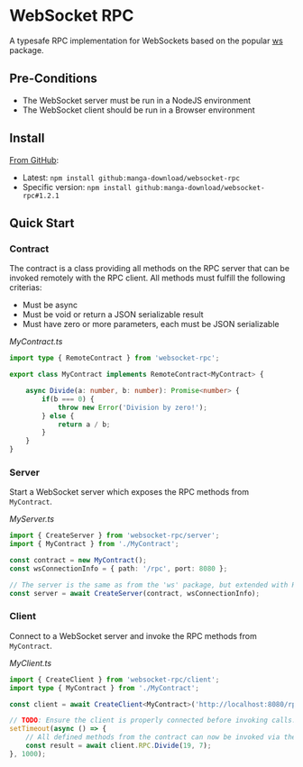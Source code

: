# WebSocket RPC

A typesafe RPC implementation for WebSockets based on the popular [ws](https://www.npmjs.com/package/ws) package.

## Pre-Conditions

- The WebSocket server must be run in a NodeJS environment
- The WebSocket client should be run in a Browser environment

## Install

[From GitHub](https://www.pluralsight.com/resources/blog/guides/install-npm-packages-from-gitgithub):
- Latest: `npm install github:manga-download/websocket-rpc`
- Specific version: `npm install github:manga-download/websocket-rpc#1.2.1`

## Quick Start

### Contract

The contract is a class providing all methods on the RPC server that can be invoked remotely with the RPC client.
All methods must fulfill the following criterias:
- Must be async
- Must be void or return a JSON serializable result
- Must have zero or more parameters, each must be JSON serializable

_MyContract.ts_
```typescript
import type { RemoteContract } from 'websocket-rpc';

export class MyContract implements RemoteContract<MyContract> {

    async Divide(a: number, b: number): Promise<number> {
        if(b === 0) {
            throw new Error('Division by zero!');
        } else {
            return a / b;
        }
    }
}
```

### Server

Start a WebSocket server which exposes the RPC methods from `MyContract`.

_MyServer.ts_
```typescript
import { CreateServer } from 'websocket-rpc/server';
import { MyContract } from './MyContract';

const contract = new MyContract();
const wsConnectionInfo = { path: '/rpc', port: 8080 };

// The server is the same as from the 'ws' package, but extended with RPC capabilities
const server = await CreateServer(contract, wsConnectionInfo);
```

### Client

Connect to a WebSocket server and invoke the RPC methods from `MyContract`.

_MyClient.ts_
```typescript
import { CreateClient } from 'websocket-rpc/client';
import type { MyContract } from './MyContract';

const client = await CreateClient<MyContract>('http://localhost:8080/rpc');

// TODO: Ensure the client is properly connected before invoking calls...
setTimeout(async () => {
    // All defined methods from the contract can now be invoked via the RPC property
    const result = await client.RPC.Divide(19, 7);
}, 1000);
```